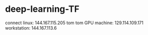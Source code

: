# deep-learning-TF
connect linux: 144.167.115.205  tom tom
GPU machine: 129.114.109.171
workstation: 144.167.113.6
